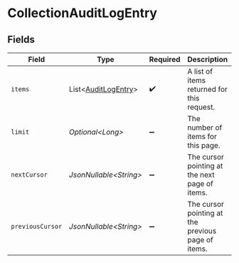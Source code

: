 # CollectionAuditLogEntry


## Fields

| Field                                                            | Type                                                             | Required                                                         | Description                                                      | Example                                                          |
| ---------------------------------------------------------------- | ---------------------------------------------------------------- | ---------------------------------------------------------------- | ---------------------------------------------------------------- | ---------------------------------------------------------------- |
| `items`                                                          | List\<[AuditLogEntry](../../models/components/AuditLogEntry.md)> | :heavy_check_mark:                                               | A list of items returned for this request.                       |                                                                  |
| `limit`                                                          | *Optional\<Long>*                                                | :heavy_minus_sign:                                               | The number of items for this page.                               | 20                                                               |
| `nextCursor`                                                     | *JsonNullable\<String>*                                          | :heavy_minus_sign:                                               | The cursor pointing at the next page of items.                   | ZXhhbXBsZTE                                                      |
| `previousCursor`                                                 | *JsonNullable\<String>*                                          | :heavy_minus_sign:                                               | The cursor pointing at the previous page of items.               | Xkjss7asS                                                        |